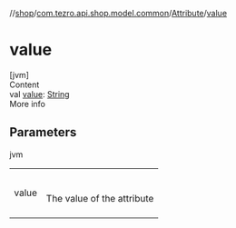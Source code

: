 //[shop](../../../index.md)/[com.tezro.api.shop.model.common](../index.md)/[Attribute](index.md)/[value](value.md)



# value  
[jvm]  
Content  
val [value](value.md): [String](https://kotlinlang.org/api/latest/jvm/stdlib/kotlin/-string/index.html)  
More info  


## Parameters  
  
jvm  
  
| | |
|---|---|
| <a name="com.tezro.api.shop.model.common/Attribute/value/#/PointingToDeclaration/"></a>value| <a name="com.tezro.api.shop.model.common/Attribute/value/#/PointingToDeclaration/"></a><br><br>The value of the attribute<br><br>|
  
  




